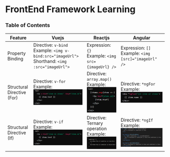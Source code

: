 # FrontEnd Framework Learning

### Table of Contents
| Feature | Vuejs | Reactjs | Angular |
| ------- | ----- | ------- | ------- | 
| Property Binding |  Directive: `v-bind` <br> Example: `<img v-bind:src="imageUrl">` <br> Shorthand: `<img :src="imageUrl">` | Expression: `{}` <br> Example: `<img src={imageUrl} />`| Expression: `[]` <br> Example: `<img [src]="imageUrl" />` |
| Structural Directive (For) | Directive: `v-for` <br> Example: ![v-for example](images/v-for-1.png) | Directive: `array.map()` <br> Example: ![array map example](images/reactjs-map-1.png) | Directive: `*ngFor` <br> Example: ![ng-for example](images/angular-for.png) |
| Structural Directive (If) |  Directive: `v-if` <br> Example: ![v-if example](images/v-for-1.png) | Directive: Ternary operation <br> Example: ![condition example](images/reactjs-condition-1.png) | Directive: `*ngIf` <br> Example: ![ng-if example](images/angular-if.png) |
